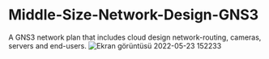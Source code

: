 # Middle-Size-Network-Design-GNS3
A GNS3 network plan that includes cloud design network-routing, cameras, servers and end-users.
![Ekran görüntüsü 2022-05-23 152233](https://user-images.githubusercontent.com/61963561/173109841-df4c2aea-e751-4baf-bb02-39ef855a29f5.png)
